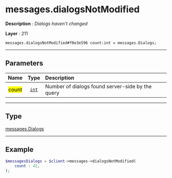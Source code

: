# messages.dialogsNotModified

**Description** : *Dialogs haven't changed*

**Layer** : 211

```tl
messages.dialogsNotModified#f0e3e596 count:int = messages.Dialogs;
```

---

## Parameters

| Name | Type | Description |
| :---: | :---: | :--- |
| <mark>count</mark> | [`int`](type/int) | Number of dialogs found server-side by the query |

---

## Type

[messages.Dialogs](type/messages.Dialogs)

---

## Example

```php
$messagesDialogs = $client->messages->dialogsNotModified(
	count : 42,
);
```